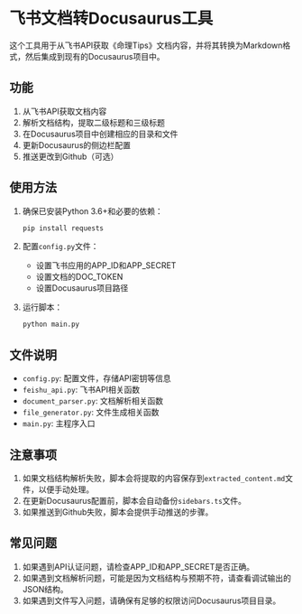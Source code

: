 # 飞书文档转Docusaurus工具

这个工具用于从飞书API获取《命理Tips》文档内容，并将其转换为Markdown格式，然后集成到现有的Docusaurus项目中。

## 功能

1. 从飞书API获取文档内容
2. 解析文档结构，提取二级标题和三级标题
3. 在Docusaurus项目中创建相应的目录和文件
4. 更新Docusaurus的侧边栏配置
5. 推送更改到Github（可选）

## 使用方法

1. 确保已安装Python 3.6+和必要的依赖：
   ```bash
   pip install requests
   ```

2. 配置`config.py`文件：
   - 设置飞书应用的APP_ID和APP_SECRET
   - 设置文档的DOC_TOKEN
   - 设置Docusaurus项目路径

3. 运行脚本：
   ```bash
   python main.py
   ```

## 文件说明

- `config.py`: 配置文件，存储API密钥等信息
- `feishu_api.py`: 飞书API相关函数
- `document_parser.py`: 文档解析相关函数
- `file_generator.py`: 文件生成相关函数
- `main.py`: 主程序入口

## 注意事项

1. 如果文档结构解析失败，脚本会将提取的内容保存到`extracted_content.md`文件，以便手动处理。
2. 在更新Docusaurus配置前，脚本会自动备份`sidebars.ts`文件。
3. 如果推送到Github失败，脚本会提供手动推送的步骤。

## 常见问题

1. 如果遇到API认证问题，请检查APP_ID和APP_SECRET是否正确。
2. 如果遇到文档解析问题，可能是因为文档结构与预期不符，请查看调试输出的JSON结构。
3. 如果遇到文件写入问题，请确保有足够的权限访问Docusaurus项目目录。
